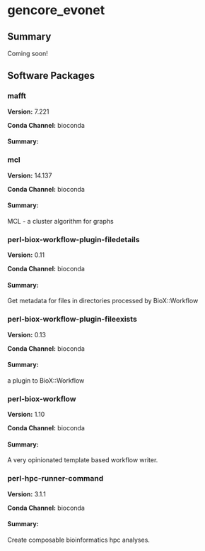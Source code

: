 # gencore_evonet
## Summary

Coming soon!

## Software Packages

### mafft
**Version:** 7.221

**Conda Channel:** bioconda

#### Summary:




### mcl
**Version:** 14.137

**Conda Channel:** bioconda

#### Summary:
MCL - a cluster algorithm for graphs



### perl-biox-workflow-plugin-filedetails
**Version:** 0.11

**Conda Channel:** bioconda

#### Summary:
Get metadata for files in directories processed by BioX::Workflow



### perl-biox-workflow-plugin-fileexists
**Version:** 0.13

**Conda Channel:** bioconda

#### Summary:
a plugin to BioX::Workflow



### perl-biox-workflow
**Version:** 1.10

**Conda Channel:** bioconda

#### Summary:
A very opinionated template based workflow writer.



### perl-hpc-runner-command
**Version:** 3.1.1

**Conda Channel:** bioconda

#### Summary:
Create composable bioinformatics hpc analyses.



